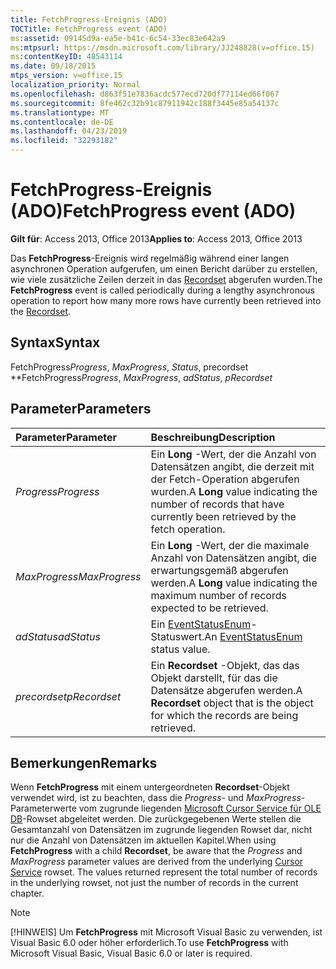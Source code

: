 ```yaml
---
title: FetchProgress-Ereignis (ADO)
TOCTitle: FetchProgress event (ADO)
ms:assetid: 09145d9a-ea5e-b41c-6c54-33ec83e642a9
ms:mtpsurl: https://msdn.microsoft.com/library/JJ248828(v=office.15)
ms:contentKeyID: 48543114
ms.date: 09/18/2015
mtps_version: v=office.15
localization_priority: Normal
ms.openlocfilehash: d863f51e7836acdc577ecd720df77114ed66f067
ms.sourcegitcommit: 8fe462c32b91c87911942c188f3445e85a54137c
ms.translationtype: MT
ms.contentlocale: de-DE
ms.lasthandoff: 04/23/2019
ms.locfileid: "32293182"
---
```

# <a name="fetchprogress-event-ado"></a><span data-ttu-id="cc206-102">FetchProgress-Ereignis (ADO)</span><span class="sxs-lookup"><span data-stu-id="cc206-102">FetchProgress event (ADO)</span></span>

<span data-ttu-id="cc206-103">**Gilt für**: Access 2013, Office 2013</span><span class="sxs-lookup"><span data-stu-id="cc206-103">**Applies to**: Access 2013, Office 2013</span></span>

<span data-ttu-id="cc206-104">Das **FetchProgress**-Ereignis wird regelmäßig während einer langen asynchronen Operation aufgerufen, um einen Bericht darüber zu erstellen, wie viele zusätzliche Zeilen derzeit in das [Recordset](recordset-object-ado.md) abgerufen wurden.</span><span class="sxs-lookup"><span data-stu-id="cc206-104">The **FetchProgress** event is called periodically during a lengthy asynchronous operation to report how many more rows have currently been retrieved into the [Recordset](recordset-object-ado.md).</span></span>

## <a name="syntax"></a><span data-ttu-id="cc206-105">Syntax</span><span class="sxs-lookup"><span data-stu-id="cc206-105">Syntax</span></span>

<span data-ttu-id="cc206-106">FetchProgress*Progress*, *MaxProgress*, *Status*, precordset \*\*</span><span class="sxs-lookup"><span data-stu-id="cc206-106">FetchProgress*Progress*, *MaxProgress*, *adStatus*, *pRecordset*</span></span>

## <a name="parameters"></a><span data-ttu-id="cc206-107">Parameter</span><span class="sxs-lookup"><span data-stu-id="cc206-107">Parameters</span></span>

|<span data-ttu-id="cc206-108">Parameter</span><span class="sxs-lookup"><span data-stu-id="cc206-108">Parameter</span></span>|<span data-ttu-id="cc206-109">Beschreibung</span><span class="sxs-lookup"><span data-stu-id="cc206-109">Description</span></span>|
|:--------|:----------|
|<span data-ttu-id="cc206-110">*Progress*</span><span class="sxs-lookup"><span data-stu-id="cc206-110">*Progress*</span></span> |<span data-ttu-id="cc206-111">Ein **Long** -Wert, der die Anzahl von Datensätzen angibt, die derzeit mit der Fetch-Operation abgerufen wurden.</span><span class="sxs-lookup"><span data-stu-id="cc206-111">A **Long** value indicating the number of records that have currently been retrieved by the fetch operation.</span></span>|
|<span data-ttu-id="cc206-112">*MaxProgress*</span><span class="sxs-lookup"><span data-stu-id="cc206-112">*MaxProgress*</span></span> |<span data-ttu-id="cc206-113">Ein **Long** -Wert, der die maximale Anzahl von Datensätzen angibt, die erwartungsgemäß abgerufen werden.</span><span class="sxs-lookup"><span data-stu-id="cc206-113">A **Long** value indicating the maximum number of records expected to be retrieved.</span></span>|
|<span data-ttu-id="cc206-114">*adStatus*</span><span class="sxs-lookup"><span data-stu-id="cc206-114">*adStatus*</span></span> |<span data-ttu-id="cc206-115">Ein [EventStatusEnum](eventstatusenum.md)-Statuswert.</span><span class="sxs-lookup"><span data-stu-id="cc206-115">An [EventStatusEnum](eventstatusenum.md) status value.</span></span>|
|<span data-ttu-id="cc206-116">*precordset*</span><span class="sxs-lookup"><span data-stu-id="cc206-116">*pRecordset*</span></span> |<span data-ttu-id="cc206-117">Ein **Recordset** -Objekt, das das Objekt darstellt, für das die Datensätze abgerufen werden.</span><span class="sxs-lookup"><span data-stu-id="cc206-117">A **Recordset** object that is the object for which the records are being retrieved.</span></span>|

## <a name="remarks"></a><span data-ttu-id="cc206-118">Bemerkungen</span><span class="sxs-lookup"><span data-stu-id="cc206-118">Remarks</span></span>

<span data-ttu-id="cc206-p101">Wenn **FetchProgress** mit einem untergeordneten **Recordset**-Objekt verwendet wird, ist zu beachten, dass die *Progress*- und *MaxProgress*-Parameterwerte vom zugrunde liegenden [Microsoft Cursor Service für OLE DB](microsoft-cursor-service-for-ole-db-ado-service-component.md)-Rowset abgeleitet werden. Die zurückgegebenen Werte stellen die Gesamtanzahl von Datensätzen im zugrunde liegenden Rowset dar, nicht nur die Anzahl von Datensätzen im aktuellen Kapitel.</span><span class="sxs-lookup"><span data-stu-id="cc206-p101">When using **FetchProgress** with a child **Recordset**, be aware that the *Progress* and *MaxProgress* parameter values are derived from the underlying [Cursor Service](microsoft-cursor-service-for-ole-db-ado-service-component.md) rowset. The values returned represent the total number of records in the underlying rowset, not just the number of records in the current chapter.</span></span>

> [!NOTE]
> <span data-ttu-id="cc206-121">[!HINWEIS] Um **FetchProgress** mit Microsoft Visual Basic zu verwenden, ist Visual Basic 6.0 oder höher erforderlich.</span><span class="sxs-lookup"><span data-stu-id="cc206-121">To use **FetchProgress** with Microsoft Visual Basic, Visual Basic 6.0 or later is required.</span></span>


